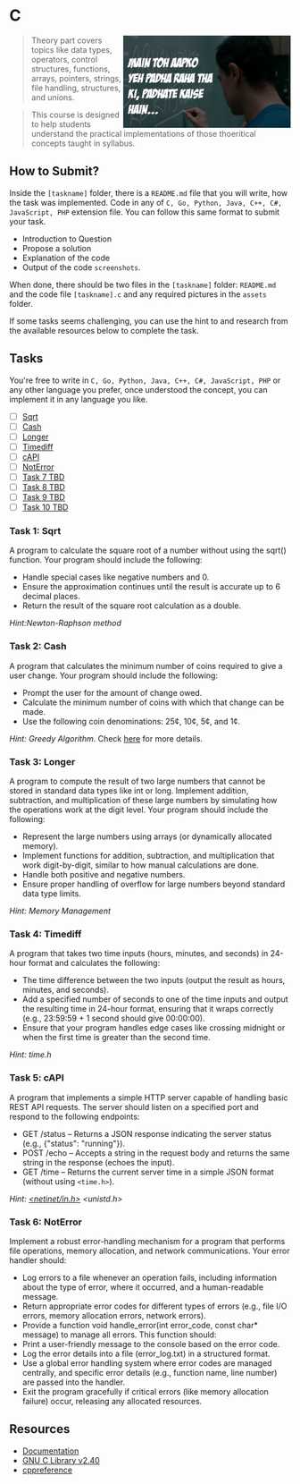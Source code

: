 # C

<img align="right" width="300" src="./assets/padhate-kaise-hain.jpg" alt="clone this repository" />

> Theory part covers topics like data types, operators, control structures, functions, arrays, pointers, strings, file handling, structures, and unions.

> This course is designed to help students understand the practical implementations of those thoeritical concepts taught in syllabus.

## How to Submit?

Inside the `[taskname]` folder, there is a `README.md` file that you will write, how the task was implemented. Code in any of `C, Go, Python, Java, C++, C#, JavaScript, PHP` extension file. You can follow this same format to submit your task.

-   Introduction to Question
-   Propose a solution
-   Explanation of the code
-   Output of the code `screenshots`.

When done, there should be two files in the `[taskname]` folder: `README.md` and the code file `[taskname].c` and any required pictures in the `assets` folder.

If some tasks seems challenging, you can use the hint to and research from the available resources below to complete the task.

## Tasks

You're free to write in `C, Go, Python, Java, C++, C#, JavaScript, PHP` or any other language you prefer, once understood the concept, you can implement it in any language you like.

-   [ ] [Sqrt](./sqrt/)
-   [ ] [Cash](./cash/)
-   [ ] [Longer](./longer/)
-   [ ] [Timediff](./timediff/)
-   [ ] [cAPI](./capi/)
-   [ ] [NotError](./noterror/)
-   [ ] [Task 7 TBD]()
-   [ ] [Task 8 TBD]()
-   [ ] [Task 9 TBD]()
-   [ ] [Task 10 TBD]()

### Task 1: Sqrt

A program to calculate the square root of a number without using the sqrt() function. Your program should include the following:

-   Handle special cases like negative numbers and 0.
-   Ensure the approximation continues until the result is accurate up to 6 decimal places.
-   Return the result of the square root calculation as a double.

_Hint:Newton-Raphson method_

### Task 2: Cash

A program that calculates the minimum number of coins required to give a user change. Your program should include the following:

-   Prompt the user for the amount of change owed.
-   Calculate the minimum number of coins with which that change can be made.
-   Use the following coin denominations: 25¢, 10¢, 5¢, and 1¢.

_Hint: Greedy Algorithm_. Check [here](https://cs50.harvard.edu/x/2024/psets/1/cash/) for more details.

### Task 3: Longer

A program to compute the result of two large numbers that cannot be stored in standard data types like int or long. Implement addition, subtraction, and multiplication of these large numbers by simulating how the operations work at the digit level. Your program should include the following:

-   Represent the large numbers using arrays (or dynamically allocated memory).
-   Implement functions for addition, subtraction, and multiplication that work digit-by-digit, similar to how manual calculations are done.
-   Handle both positive and negative numbers.
-   Ensure proper handling of overflow for large numbers beyond standard data type limits.

_Hint: Memory Management_

### Task 4: Timediff

A program that takes two time inputs (hours, minutes, and seconds) in 24-hour format and calculates the following:

-   The time difference between the two inputs (output the result as hours, minutes, and seconds).
-   Add a specified number of seconds to one of the time inputs and output the resulting time in 24-hour format, ensuring that it wraps correctly (e.g., 23:59:59 + 1 second should give 00:00:00).
-   Ensure that your program handles edge cases like crossing midnight or when the first time is greater than the second time.

_Hint: time.h_

### Task 5: cAPI

A program that implements a simple HTTP server capable of handling basic REST API requests. The server should listen on a specified port and respond to the following endpoints:

-   GET /status – Returns a JSON response indicating the server status (e.g., {"status": "running"}).
-   POST /echo – Accepts a string in the request body and returns the same string in the response (echoes the input).
-   GET /time – Returns the current server time in a simple JSON format (without using `<time.h>`).

_Hint: [<netinet/in.h>](https://man7.org/linux/man-pages/man0/netinet_in.h.0p.html) <unistd.h>_

### Task 6: NotError

Implement a robust error-handling mechanism for a program that performs file operations, memory allocation, and network communications. Your error handler should:

-   Log errors to a file whenever an operation fails, including information about the type of error, where it occurred, and a human-readable message.
-   Return appropriate error codes for different types of errors (e.g., file I/O errors, memory allocation errors, network errors).
-   Provide a function void handle_error(int error_code, const char\* message) to manage all errors. This function should:
-   Print a user-friendly message to the console based on the error code.
-   Log the error details into a file (error_log.txt) in a structured format.
-   Use a global error handling system where error codes are managed centrally, and specific error details (e.g., function name, line number) are passed into the handler.
-   Exit the program gracefully if critical errors (like memory allocation failure) occur, releasing any allocated resources.

## Resources

-   [Documentation](https://devdocs.io/c/)
-   [GNU C Library v2.40](https://sourceware.org/glibc/manual/2.40/html_node/index.html)
-   [cppreference](https://en.cppreference.com/w/)
